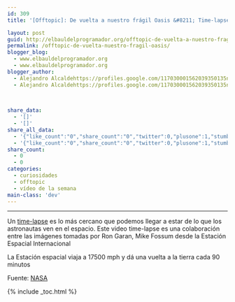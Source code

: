 ```yaml
---
id: 309
title: '[Offtopic]: De vuelta a nuestro frágil Oasis &#8211; Time-lapse de la Estación espacial'

layout: post
guid: http://elbauldelprogramador.org/offtopic-de-vuelta-a-nuestro-fragil-oasis-time-lapse-de-la-estacion-espacial/
permalink: /offtopic-de-vuelta-nuestro-fragil-oasis/
blogger_blog:
  - www.elbauldelprogramador.org
  - www.elbauldelprogramador.org
blogger_author:
  - Alejandro Alcaldehttps://profiles.google.com/117030001562039350135noreply@blogger.com
  - Alejandro Alcaldehttps://profiles.google.com/117030001562039350135noreply@blogger.com

  
  
share_data:
  - '[]'
  - '[]'
share_all_data:
  - '{"like_count":"0","share_count":"0","twitter":0,"plusone":1,"stumble":0,"pinit":0,"count":1,"time":1333551768}'
  - '{"like_count":"0","share_count":"0","twitter":0,"plusone":1,"stumble":0,"pinit":0,"count":1,"time":1333551768}'
share_count:
  - 0
  - 0
categories:
  - curiosidades
  - offtopic
  - vídeo de la semana
main-class: 'dev'
---
```

**** 

Un [time-lapse][1] es lo más cercano que podemos llegar a estar de lo que los astronautas ven en el espacio. Este video time-lapse es una colaboración entre las imágenes tomadas por Ron Garan, Mike Fossum desde la Estación Espacial Internacional

</i></i></b>

La Estación espacial viaja a 17500 mph y dá una vuelta a la tierra cada 90 minutos</p> 

<center>
  <p>
  </p>
  
  <p>
    </center>
  </p>
  
  <p>
    Fuente: <a target="_blank" href="http://www.nasa.gov/topics/shuttle_station/features/Peter_Gabriel_Oasis.html">NASA</a>
  </p>
  
  

 [1]: /search/?q=time+lapse

{% include _toc.html %}
